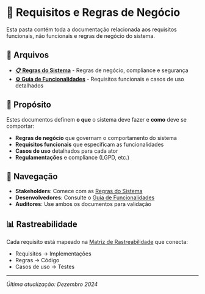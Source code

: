 # 📜 Requisitos e Regras de Negócio

Esta pasta contém toda a documentação relacionada aos requisitos funcionais, não funcionais e regras de negócio do sistema.

## 📁 Arquivos

- **[📋 Regras do Sistema](SystemRules.md)** - Regras de negócio, compliance e segurança
- **[⚙️ Guia de Funcionalidades](FuncionalitsGuide.md)** - Requisitos funcionais e casos de uso detalhados

## 🎯 Propósito

Estes documentos definem **o que** o sistema deve fazer e **como** deve se comportar:

- **Regras de negócio** que governam o comportamento do sistema
- **Requisitos funcionais** que especificam as funcionalidades
- **Casos de uso** detalhados para cada ator
- **Regulamentações** e compliance (LGPD, etc.)

## 🔗 Navegação

- **Stakeholders**: Comece com as [Regras do Sistema](SystemRules.md)
- **Desenvolvedores**: Consulte o [Guia de Funcionalidades](FuncionalitsGuide.md)
- **Auditores**: Use ambos os documentos para validação

## 📊 Rastreabilidade

Cada requisito está mapeado na [Matriz de Rastreabilidade](../index/MatrizRequisitos.md) que conecta:
- Requisitos → Implementações
- Regras → Código
- Casos de uso → Testes

---

*Última atualização: Dezembro 2024*

